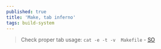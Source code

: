 ```yaml
---
published: true
title: 'Make, tab inferno'
tags: build-system
---
```

> Check proper tab usage: `cat -e -t -v  Makefile` - [SO](https://stackoverflow.com/questions/16931770/makefile4-missing-separator-stop/16945143#16945143)


